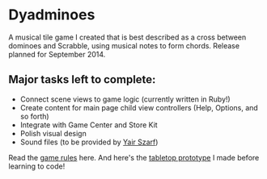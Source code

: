 Dyadminoes
==========

A musical tile game I created that is best described as a cross between dominoes and Scrabble, using musical notes to form chords. Release planned for September 2014.

Major tasks left to complete:
-----------------------------

+ Connect scene views to game logic (currently written in Ruby!)
+ Create content for main page child view controllers (Help, Options, and so forth)
+ Integrate with Game Center and Store Kit
+ Polish visual design
+ Sound files (to be provided by [Yair Szarf](https://www.linkedin.com/in/yairszarf))

Read the [game rules](http://bobtailyearlings.com/docs/Dyadminoes_rules_080712.pdf) here. And here's the [tabletop prototype](http://bobtailyearlings.com/docs/Dyadminoes_tabletop_prototype.jpg) I made before learning to code!
